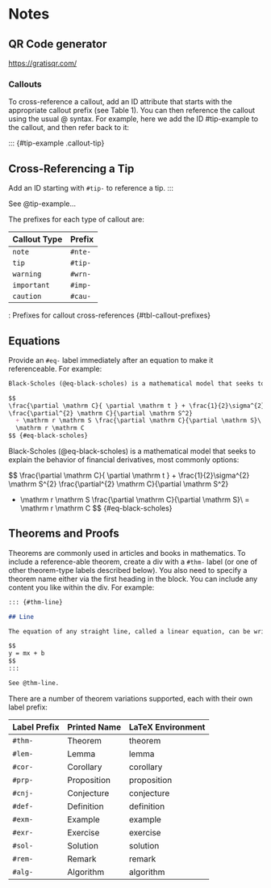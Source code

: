 # Notes

## QR Code generator

https://gratisqr.com/

### Callouts

To cross-reference a callout, add an ID attribute that starts with the appropriate callout prefix (see Table 1). You can then reference the callout using the usual \@ syntax. For example, here we add the ID #tip-example to the callout, and then refer back to it:

::: {#tip-example .callout-tip}
## Cross-Referencing a Tip

Add an ID starting with `#tip-` to reference a tip.
:::

See @tip-example...

The prefixes for each type of callout are:

| Callout Type | Prefix  |
|--------------|---------|
| `note`       | `#nte-` |
| `tip`        | `#tip-` |
| `warning`    | `#wrn-` |
| `important`  | `#imp-` |
| `caution`    | `#cau-` |

: Prefixes for callout cross-references {#tbl-callout-prefixes}

## Equations

Provide an `#eq-` label immediately after an equation to make it referenceable. For example:

``` markdown
Black-Scholes (@eq-black-scholes) is a mathematical model that seeks to explain the behavior of financial derivatives, most commonly options:

$$
\frac{\partial \mathrm C}{ \partial \mathrm t } + \frac{1}{2}\sigma^{2} \mathrm S^{2}
\frac{\partial^{2} \mathrm C}{\partial \mathrm S^2}
  + \mathrm r \mathrm S \frac{\partial \mathrm C}{\partial \mathrm S}\ =
  \mathrm r \mathrm C 
$$ {#eq-black-scholes}
```

Black-Scholes (@eq-black-scholes) is a mathematical model that seeks to explain the behavior of financial derivatives, most commonly options:

$$
\frac{\partial \mathrm C}{ \partial \mathrm t } + \frac{1}{2}\sigma^{2} \mathrm S^{2}
\frac{\partial^{2} \mathrm C}{\partial \mathrm S^2}
  + \mathrm r \mathrm S \frac{\partial \mathrm C}{\partial \mathrm S}\ =
  \mathrm r \mathrm C 
$$ {#eq-black-scholes}

## Theorems and Proofs

Theorems are commonly used in articles and books in mathematics. To include a reference-able theorem, create a div with a `#thm-` label (or one of other theorem-type labels described below). You also need to specify a theorem name either via the first heading in the block. You can include any content you like within the div. For example:

``` markdown
::: {#thm-line}

## Line

The equation of any straight line, called a linear equation, can be written as:

$$
y = mx + b
$$
:::

See @thm-line.
```

There are a number of theorem variations supported, each with their own label prefix:

| **Label Prefix** | **Printed Name** | **LaTeX Environment** |
|------------------|------------------|-----------------------|
| `#thm-`          | Theorem          | theorem               |
| `#lem-`          | Lemma            | lemma                 |
| `#cor-`          | Corollary        | corollary             |
| `#prp-`          | Proposition      | proposition           |
| `#cnj-`          | Conjecture       | conjecture            |
| `#def-`          | Definition       | definition            |
| `#exm-`          | Example          | example               |
| `#exr-`          | Exercise         | exercise              |
| `#sol-`          | Solution         | solution              |
| `#rem-`          | Remark           | remark                |
| `#alg-`          | Algorithm        | algorithm             |